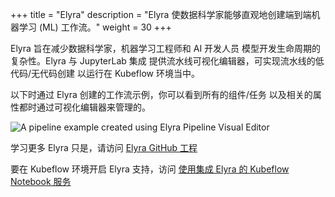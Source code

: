 +++
title = "Elyra"
description = "Elyra 使数据科学家能够直观地创建端到端机器学习 (ML) 工作流。"
weight = 30
+++

Elyra 旨在减少数据科学家，机器学习工程师和 AI 开发人员
模型开发生命周期的复杂性。Elyra 与 JupyterLab 集成
提供流水线可视化编辑器，可实现流水线的低代码/无代码创建
以运行在 Kubeflow 环境当中。

以下时通过 Elyra 创建的工作流示例，你可以看到所有的组件/任务
以及相关的属性都时通过可视化编辑器来管理的。

<img src="./elyra-pipeline-covid-scenario.png" alt="A pipeline example created using Elyra Pipeline Visual Editor" class="mt-3 mb-3 p-3 border border-info rounded" />

学习更多 Elyra 只是，请访问 <a href="https://github.com/elyra-ai/elyra" target="_blank">Elyra GitHub 工程</a>

要在 Kubeflow 环境开启 Elyra 支持，访问 <a href="https://elyra.readthedocs.io/en/stable/recipes/using-elyra-with-kubeflow-notebook-server.html" target="_blank">使用集成 Elyra 的 Kubeflow Notebook 服务</a>
